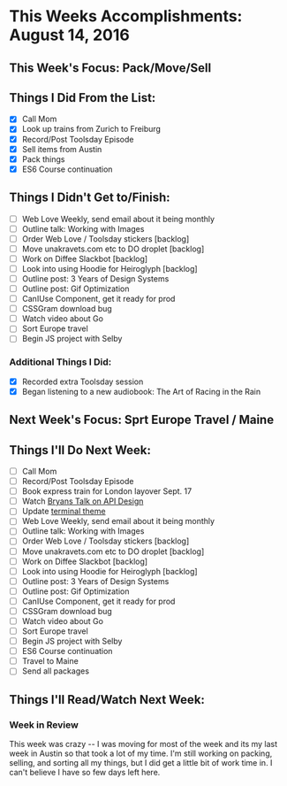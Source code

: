 # This Weeks Accomplishments: August 14, 2016

## This Week's Focus: Pack/Move/Sell

## Things I Did From the List:

- [x] Call Mom
- [x] Look up trains from Zurich to Freiburg
- [x] Record/Post Toolsday Episode
- [x] Sell items from Austin
- [x] Pack things
- [x] ES6 Course continuation

## Things I Didn't Get to/Finish:

- [ ] Web Love Weekly, send email about it being monthly
- [ ] Outline talk: Working with Images
- [ ] Order Web Love / Toolsday stickers  [backlog]
- [ ] Move unakravets.com etc to DO droplet [backlog]
- [ ] Work on Diffee Slackbot [backlog]
- [ ] Look into using Hoodie for Heiroglyph [backlog]
- [ ] Outline post: 3 Years of Design Systems
- [ ] Outline post: Gif Optimization
- [ ] CanIUse Component, get it ready for prod
- [ ] CSSGram download bug
- [ ] Watch video about Go
- [ ] Sort Europe travel
- [ ] Begin JS project with Selby

### Additional Things I Did:

- [x] Recorded extra Toolsday session
- [x] Began listening to a new audiobook: The Art of Racing in the Rain

## Next Week's Focus: Sprt Europe Travel / Maine

## Things I'll Do Next Week:

- [ ] Call Mom
- [ ] Record/Post Toolsday Episode
- [ ] Book express train for London layover Sept. 17
- [ ] Watch [Bryans Talk on API Design](http://2016.cascadiafest.org/speakers/bryan-hughes/)
- [ ] Update [terminal theme](https://github.com/minamarkham/dotfiles/)
- [ ] Web Love Weekly, send email about it being monthly
- [ ] Outline talk: Working with Images
- [ ] Order Web Love / Toolsday stickers  [backlog]
- [ ] Move unakravets.com etc to DO droplet [backlog]
- [ ] Work on Diffee Slackbot [backlog]
- [ ] Look into using Hoodie for Heiroglyph [backlog]
- [ ] Outline post: 3 Years of Design Systems
- [ ] Outline post: Gif Optimization
- [ ] CanIUse Component, get it ready for prod
- [ ] CSSGram download bug
- [ ] Watch video about Go
- [ ] Sort Europe travel
- [ ] Begin JS project with Selby
- [ ] ES6 Course continuation
- [ ] Travel to Maine
- [ ] Send all packages

## Things I'll Read/Watch Next Week:

### Week in Review

This week was crazy -- I was moving for most of the week and its my last week in Austin so that took a lot of my time. I'm still working on packing, selling, and sorting all my things, but I did get a little bit of work time in. I can't believe I have so few days left here.
